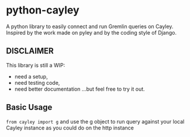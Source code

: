 # python-cayley
A python library to easily connect and run Gremlin queries on Cayley. Inspired by the work made on pyley 
and by the coding style of Django.

## DISCLAIMER
This library is still a WIP:
* need a setup,
* need testing code,
* need better documentation
...but feel free to try it out.

## Basic Usage
`from cayley import g`
and use the g object to run query against your local Cayley instance as you could do on the http instance
